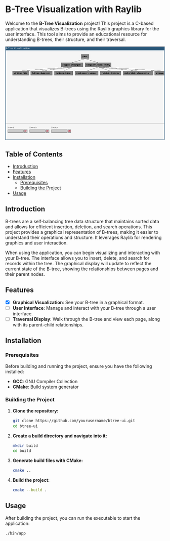 # B-Tree Visualization with Raylib

Welcome to the **B-Tree Visualization** project! This project is a C-based application that visualizes B-trees using the Raylib graphics library for the user interface. This tool aims to provide an educational resource for understanding B-trees, their structure, and their traversal.

![Demo](./.github/demo.png)

## Table of Contents

- [Introduction](#introduction)
- [Features](#features)
- [Installation](#installation)
  - [Prerequisites](#prerequisites)
  - [Building the Project](#building-the-project)
- [Usage](#usage)

## Introduction

B-trees are a self-balancing tree data structure that maintains sorted data and allows for efficient insertion, deletion, and search operations. This project provides a graphical representation of B-trees, making it easier to understand their operations and structure. It leverages Raylib for rendering graphics and user interaction.

When using the application, you can begin visualizing and interacting with your B-tree. The interface allows you to insert, delete, and search for records within the tree. The graphical display will update to reflect the current state of the B-tree, showing the relationships between pages and their parent nodes.

## Features

- [x] **Graphical Visualization**: See your B-tree in a graphical format.
- [ ] **User Interface**: Manage and interact with your B-tree through a user interface.
- [ ] **Traversal Display**: Walk through the B-tree and view each page, along with its parent-child relationships.

## Installation

### Prerequisites

Before building and running the project, ensure you have the following installed:

- **GCC**: GNU Compiler Collection
- **CMake**: Build system generator

### Building the Project

1. **Clone the repository:**

    ```bash
    git clone https://github.com/yourusername/btree-ui.git
    cd btree-ui
    ```

2. **Create a build directory and navigate into it:**

    ```bash
    mkdir build
    cd build
    ```

3. **Generate build files with CMake:**

    ```bash
    cmake ..
    ```

4. **Build the project:**

    ```bash
    cmake --build .
    ```

## Usage

After building the project, you can run the executable to start the application:

```bash
./bin/app
```
